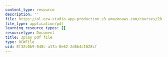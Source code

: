 ```yaml
---
content_type: resource
description: ''
file: https://ol-ocw-studio-app-production.s3.amazonaws.com/courses/20-219-becoming-the-next-bill-nye-writing-and-hosting-the-educational-show-january-iap-2015/8f32c0b9048ca17a8e622d6b4c1628cf_PfbifHBnFJA.pdf
file_type: application/pdf
learning_resource_types: []
resourcetype: Document
title: 3play pdf file
type: OCWFile
uid: 8f32c0b9-048c-a17a-8e62-2d6b4c1628cf
---
```

